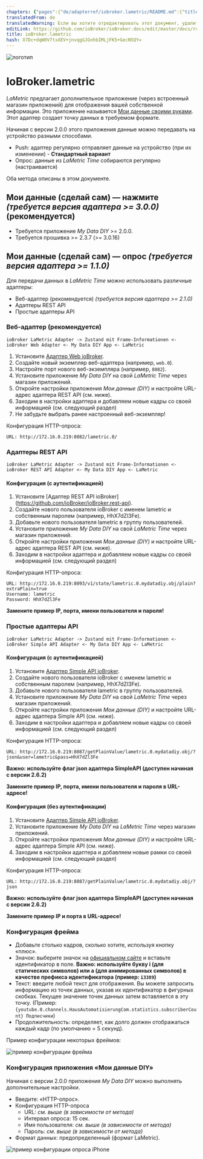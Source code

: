 ```yaml
---
chapters: {"pages":{"de/adapterref/iobroker.lametric/README.md":{"title":{"de":"ioBroker.lametric"},"content":"de/adapterref/iobroker.lametric/README.md"},"de/adapterref/iobroker.lametric/apps.md":{"title":{"de":"ioBroker.lametric"},"content":"de/adapterref/iobroker.lametric/apps.md"},"de/adapterref/iobroker.lametric/my-data-diy.md":{"title":{"de":"ioBroker.lametric"},"content":"de/adapterref/iobroker.lametric/my-data-diy.md"},"de/adapterref/iobroker.lametric/notifications.md":{"title":{"de":"ioBroker.lametric"},"content":"de/adapterref/iobroker.lametric/notifications.md"},"de/adapterref/iobroker.lametric/blockly.md":{"title":{"de":"ioBroker.lametric"},"content":"de/adapterref/iobroker.lametric/blockly.md"}}}
translatedFrom: de
translatedWarning: Если вы хотите отредактировать этот документ, удалите поле «translatedFrom», в противном случае этот документ будет снова автоматически переведен
editLink: https://github.com/ioBroker/ioBroker.docs/edit/master/docs/ru/adapterref/iobroker.lametric/my-data-diy.md
title: ioBroker.lametric
hash: X7Dc+dqW0V7txXEV+jnvqgGJGnhbIMLjFK5+GecN5QY=
---
```

![логотип](../../../de/admin/lametric.png)

# IoBroker.lametric
*LaMetric* предлагает дополнительное приложение (через встроенный магазин приложений) для отображения вашей собственной информации. Это приложение называется [Мои данные своими руками](https://apps.lametric.com/apps/my_data__diy_/8942). Этот адаптер создает точку данных в требуемом формате.

Начиная с версии 2.0.0 этого приложения данные можно передавать на устройство разными способами.

- Push: адаптер регулярно отправляет данные на устройство (при их изменении) - **Стандартный вариант**
- Опрос: данные из *LaMetric Time* собираются регулярно (настраивается)

Оба метода описаны в этом документе.

## Мои данные (сделай сам) — нажмите *(требуется версия адаптера >= 3.0.0)* (рекомендуется)
- Требуется приложение *My Data DIY* >= 2.0.0.
- Требуется прошивка >= 2.3.7 (>= 3.0.16)

## Мои данные (сделай сам) — опрос *(требуется версия адаптера >= 1.1.0)*
Для передачи данных в *LaMetric Time* можно использовать различные адаптеры:

- Веб-адаптер (рекомендуется) *(требуется версия адаптера >= 2.1.0)*
- Адаптеры REST API
- Простые адаптеры API

### Веб-адаптер (рекомендуется)
```ioBroker LaMetric Adapter -> Zustand mit Frame-Informationen <- ioBroker Web Adapter <- My Data DIY App <- LaMetric```

1. Установите [Адаптер Web ioBroker](https://github.com/ioBroker/ioBroker.web).
2. Создайте новый экземпляр веб-адаптера (например, ``web.0``).
3. Настройте порт нового веб-экземпляра (например, ``8082``).
4. Установите приложение *My Data DIY* на свой *LaMetric Time* через магазин приложений.
5. Откройте настройки приложения *Мои данные (DIY)* и настройте URL-адрес адаптера REST API (см. ниже).
6. Заходим в настройки адаптера и добавляем новые кадры со своей информацией (см. следующий раздел)
7. Не забудьте выбрать ранее настроенный веб-экземпляр!

Конфигурация HTTP-опроса:

```
URL: http://172.16.0.219:8082/lametric.0/
```

### Адаптеры REST API
```ioBroker LaMetric Adapter -> Zustand mit Frame-Informationen <- ioBroker REST API Adapter <- My Data DIY App <- LaMetric```

#### Конфигурация (с аутентификацией)
1. Установите [Адаптер REST API ioBroker] (https://github.com/ioBroker/ioBroker.rest-api).
2. Создайте нового пользователя ioBroker с именем lametric и собственным паролем (например, HhX7dZl3Fe).
3. Добавьте нового пользователя lametric в группу пользователей.
4. Установите приложение *My Data DIY* на свой *LaMetric Time* через магазин приложений.
5. Откройте настройки приложения *Мои данные (DIY)* и настройте URL-адрес адаптера REST API (см. ниже).
6. Заходим в настройки адаптера и добавляем новые кадры со своей информацией (см. следующий раздел)

Конфигурация HTTP-опроса:

```
URL: http://172.16.0.219:8093/v1/state/lametric.0.mydatadiy.obj/plain?extraPlain=true
Username: lametric
Password: HhX7dZl3Fe
```

**Замените пример IP, порта, имени пользователя и пароля!**

### Простые адаптеры API
```ioBroker LaMetric Adapter -> Zustand mit Frame-Informationen <- ioBroker Simple API Adapter <- My Data DIY App <- LaMetric```

#### Конфигурация (с аутентификацией)
1. Установите [Адаптер Simple API ioBroker](https://github.com/ioBroker/ioBroker.simple-api).
2. Создайте нового пользователя ioBroker с именем lametric и собственным паролем (например, HhX7dZl3Fe).
3. Добавьте нового пользователя lametric в группу пользователей.
4. Установите приложение *My Data DIY* на свой *LaMetric Time* через магазин приложений.
5. Откройте настройки приложения *Мои данные (DIY)* и настройте URL-адрес адаптера Simple API (см. ниже).
6. Заходим в настройки адаптера и добавляем новые кадры со своей информацией (см. следующий раздел)

Конфигурация HTTP-опроса:

```
URL: http://172.16.0.219:8087/getPlainValue/lametric.0.mydatadiy.obj/?json&user=lametric&pass=HhX7dZl3Fe
```

**Важно: используйте флаг json адаптера SimpleAPI (доступен начиная с версии 2.6.2)**

**Замените пример IP, порта, имени пользователя и пароля в URL-адресе!**

#### Конфигурация (без аутентификации)
1. Установите [Адаптер Simple API ioBroker](https://github.com/ioBroker/ioBroker.simple-api).
2. Установите приложение *My Data DIY* на *LaMetric Time* через магазин приложений.
3. Откройте настройки приложения *Мои данные (DIY)* и настройте URL-адрес адаптера Simple API (см. ниже).
4. Заходим в настройки адаптера и добавляем новые рамки со своей информацией (см. следующий раздел)

Конфигурация HTTP-опроса:

```
URL: http://172.16.0.219:8087/getPlainValue/lametric.0.mydatadiy.obj/?json
```

**Важно: используйте флаг json адаптера SimpleAPI (доступен начиная с версии 2.6.2)**

**Замените пример IP и порта в URL-адресе!**

### Конфигурация фрейма
- Добавьте столько кадров, сколько хотите, используя кнопку «плюс».
- Значок: выберите значок на [официальном сайте](https://developer.lametric.com/icons) и вставьте идентификатор в поле. **Важно: используйте букву i (для статических символов) или a (для анимированных символов) в качестве префикса идентификатора (пример: `i3389`)**
- Текст: введите любой текст для отображения. Вы можете запросить информацию из точек данных, указав их идентификатор в фигурных скобках. Текущее значение точек данных затем вставляется в эту точку. (Пример: `{youtube.0.channels.HausAutomatisierungCom.statistics.subscriberCount} Подписчики`)
- Продолжительность: определяет, как долго должен отображаться каждый кадр (по умолчанию = 5 секунд).

Пример конфигурации некоторых фреймов:

![пример конфигурации фрейма](../../../de/adapterref/iobroker.lametric/img/my-data-diy.png)

### Конфигурация приложения «Мои данные DIY»
Начиная с версии 2.0.0 приложения *My Data DIY* можно выполнять дополнительные настройки.

- Введите: «HTTP-опрос».
- Конфигурация HTTP-опроса
    - URL: *см. выше (в зависимости от метода)*
    - Интервал опроса: 15 сек.
    - Имя пользователя: *см. выше (в зависимости от метода)*
    - Пароль: *см. выше (в зависимости от метода)*
- Формат данных: предопределенный (формат LaMetric).

![пример конфигурации опроса iPhone](../../../de/adapterref/iobroker.lametric/img/my-data-diy-iphone-poll.png)
